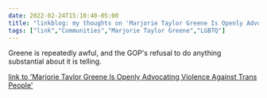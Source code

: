 ```yaml
---
date: 2022-02-24T15:10:40-05:00
title: "linkblog: my thoughts on 'Marjorie Taylor Greene Is Openly Advocating Violence Against Trans People'"
tags: ["link","Communities","Marjorie Taylor Greene","LGBTQ"]
---
```

Greene is repeatedly awful, and the GOP's refusal to do anything substantial about it is telling.
 
[link to 'Marjorie Taylor Greene Is Openly Advocating Violence Against Trans People'](https://www.vice.com/en/article/4awbxd/marjorie-taylor-greene-violence-trans-people)
